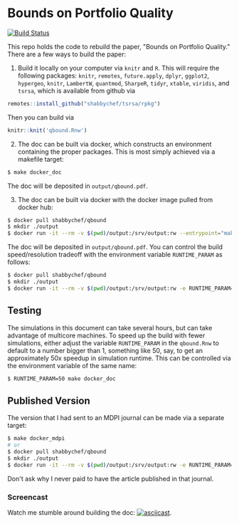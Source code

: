 
# Bounds on Portfolio Quality

[![Build Status](https://travis-ci.org/shabbychef/qbound.svg?branch=master)](https://travis-ci.org/shabbychef/qbound)

This repo holds the code to rebuild the paper, "Bounds on Portfolio Quality." 
There are a few ways to build the paper:

1. Build it locally on your computer via `knitr` and `R`. This will require
the following packages:
`knitr`, `remotes`, `future.apply`, `dplyr`, `ggplot2`, `hypergeo`, `knitr`, `LambertW`, 
`quantmod`, `SharpeR`, `tidyr`, `xtable`, `viridis`, 
and `tsrsa`, which is available from github via
```r
remotes::install_github("shabbychef/tsrsa/rpkg")
```
Then you can build via
```r
knitr::knit('qbound.Rnw')
```

2. The doc can be built via docker, which constructs an environment containing the proper
	 packages. This is most simply achieved via a makefile target:
```bash
$ make docker_doc
```
The doc will be deposited in `output/qbound.pdf`.

3. The doc can be built via docker with the docker image pulled from docker hub:
 ```bash
$ docker pull shabbychef/qbound
$ mkdir ./output
$ docker run -it --rm -v $(pwd)/output:/srv/output:rw --entrypoint="make" shabbychef/qbound "doc"
```
The doc will be deposited in `output/qbound.pdf`. You can control the build
speed/resolution tradeoff with the environment variable `RUNTIME_PARAM` as
follows:

 ```bash
$ docker pull shabbychef/qbound
$ mkdir ./output
$ docker run -it --rm -v $(pwd)/output:/srv/output:rw -e RUNTIME_PARAM=50 --entrypoint="make" shabbychef/qbound "doc"
```

## Testing

The simulations in this document can take several hours, but can take advantage of multicore
machines. To speed up the build with fewer simulations, either adjust the
variable `RUNTIME_PARAM` in the `qbound.Rnw` to default to a number bigger than 1, something like 50, say,
to get an approximately 50x speedup in simulation runtime.  This can be
controlled via the environment variable of the same name:

```bash
$ RUNTIME_PARAM=50 make docker_doc
```

## Published Version

The version that I had sent to an MDPI journal can be made via a separate target:

```bash
$ make docker_mdpi
# or
$ docker pull shabbychef/qbound
$ mkdir ./output
$ docker run -it --rm -v $(pwd)/output:/srv/output:rw -e RUNTIME_PARAM=50 --entrypoint="make" shabbychef/qbound "mdpi"
```

Don't ask why I never paid to have the article published in that journal.

### Screencast

Watch me stumble around building the doc:
[![asciicast](https://asciinema.org/a/nianUC5GtAQgJeO7eB2Zu3FyJ.png)](https://asciinema.org/a/nianUC5GtAQgJeO7eB2Zu3FyJ).

